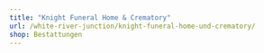 ```yaml
---
title: "Knight Funeral Home & Crematory"
url: /white-river-junction/knight-funeral-home-und-crematory/
shop: Bestattungen
---
```

